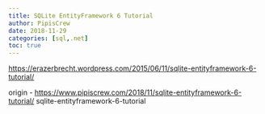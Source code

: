 ```yaml
---
title: SQLite EntityFramework 6 Tutorial
author: PipisCrew
date: 2018-11-29
categories: [sql,.net]
toc: true
---
```


https://erazerbrecht.wordpress.com/2015/06/11/sqlite-entityframework-6-tutorial/

origin - https://www.pipiscrew.com/2018/11/sqlite-entityframework-6-tutorial/ sqlite-entityframework-6-tutorial